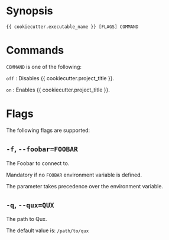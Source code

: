 <!-- markdownlint-configure-file { "MD041": { "level": 1 } } -->

# Synopsis

```shell
{{ cookiecutter.executable_name }} [FLAGS] COMMAND
```

# Commands

`COMMAND` is one of the following:

`off`
: Disables {{ cookiecutter.project_title }}.

`on`
: Enables {{ cookiecutter.project_title }}.

# Flags

The following flags are supported:

## `-f`, `--foobar=FOOBAR`

The Foobar to connect to.

Mandatory if no `FOOBAR` environment variable is defined.

The parameter takes precedence over the environment variable.

## `-q`, `--qux=QUX`

The path to Qux.

The default value is: `/path/to/qux`
